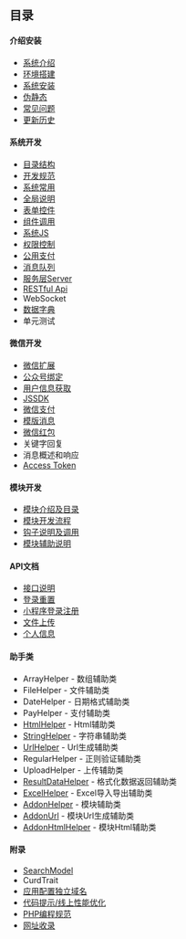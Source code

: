 ## 目录

#### 介绍安装

- [系统介绍](../../README.md)
- [环境搭建](start-environment.md)
- [系统安装](start-installation.md)
- [伪静态](start-rewrite.md)
- [常见问题](start-issue.md)
- [更新历史](start-update-log.md)

#### 系统开发

- [目录结构](sys-catalog.md)
- [开发规范](sys-exploit.md)
- [系统常用](sys-method.md)
- [全局说明](sys-global-description.md)
- [表单控件](sys-widget.md)
- [组件调用](sys-subassembly.md)
- [系统JS](sys-js-method.md)
- [权限控制](sys-auth.md)
- [公用支付](sys-payment.md)
- [消息队列](sys-queue.md)
- [服务层Server](sys-service.md)
- [RESTful Api](sys-restful-api.md)
- WebSocket
- [数据字典](sys-data-dictionary.md)
- 单元测试

#### 微信开发

- [微信扩展](wechat-extend.md)
- [公众号绑定](wechat-binding.md)
- [用户信息获取](wechat-userinfo.md)
- [JSSDK](wechat-jssdk.md)
- [微信支付](wechat-payment.md)
- [模版消息](wechat-template-message.md)
- [微信红包](wechat-red-packet.md)
- 关键字回复
- 消息概述和响应
- [Access Token](wechat-token.md)

#### 模块开发

- [模块介绍及目录](addon-introduce-catalog.md)
- [模块开发流程](addon-flow.md)
- [钩子说明及调用](addon-hook.md)
- [模块辅助说明](addon-helper.md)

#### API文档

- [接口说明](api-explain.md)
- [登录重置](api-login.md)
- [小程序登录注册](api-mini-program.md)
- [文件上传](api-upload.md)
- [个人信息](api-get-member.md)

#### 助手类

- ArrayHelper - 数组辅助类
- FileHelper - 文件辅助类
- DateHelper - 日期格式辅助类
- PayHelper - 支付辅助类
- [HtmlHelper](helper-html.md) - Html辅助类
- [StringHelper](helper-string.md) - 字符串辅助类
- [UrlHelper](helper-url.md) - Url生成辅助类
- RegularHelper - 正则验证辅助类
- UploadHelper - 上传辅助类
- [ResultDataHelper](helper-result-data.md) - 格式化数据返回辅助类
- [ExcelHelper](helper-excel.md) - Excel导入导出辅助类
- [AddonHelper](helper-addon.md) - 模块辅助类
- [AddonUrl](helper-addon-url.md) - 模块Url生成辅助类
- [AddonHtmlHelper](helper-addon-html.md) - 模块Html辅助类

#### 附录

- [SearchModel](component-search-model.md)
- CurdTrait
- [应用配置独立域名](independent-app-domain-name.md)
- [代码提示/线上性能优化](system-optimize.md)
- [PHP编程规范](php-standard.md)
- [网址收录](append-website.md)